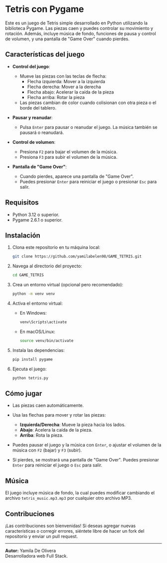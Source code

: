# Tetris con Pygame

Este es un juego de Tetris simple desarrollado en Python utilizando la biblioteca Pygame. Las piezas caen y puedes controlar su movimiento y rotación. Además, incluye música de fondo, funciones de pausa y control de volumen, y una pantalla de "Game Over" cuando pierdes.

## Características del juego

- **Control del juego**:
  - Mueve las piezas con las teclas de flecha: 
    - Flecha izquierda: Mover a la izquierda
    - Flecha derecha: Mover a la derecha
    - Flecha abajo: Acelerar la caída de la pieza
    - Flecha arriba: Rotar la pieza
  - Las piezas cambian de color cuando colisionan con otra pieza o el borde del tablero.
  
- **Pausar y reanudar**: 
  - Pulsa `Enter` para pausar o reanudar el juego. La música también se pausará o reanudará.
  
- **Control de volumen**:
  - Presiona `F2` para bajar el volumen de la música.
  - Presiona `F3` para subir el volumen de la música.

- **Pantalla de "Game Over"**:
  - Cuando pierdes, aparece una pantalla de "Game Over". 
  - Puedes presionar `Enter` para reiniciar el juego o presionar `Esc` para salir.

## Requisitos

- Python 3.12 o superior.
- Pygame 2.6.1 o superior.

## Instalación

1. Clona este repositorio en tu máquina local:

    ```bash
    git clone https://github.com/yamilabelen98/GAME_TETRIS.git
    ```

2. Navega al directorio del proyecto:

    ```bash
    cd GAME_TETRIS
    ```

3. Crea un entorno virtual (opcional pero recomendado):

    ```bash
    python -m venv venv
    ```

4. Activa el entorno virtual:
   
    - En Windows:
    
      ```bash
      venv\Scripts\activate
      ```
      
    - En macOS/Linux:
    
      ```bash
      source venv/bin/activate
      ```

5. Instala las dependencias:

    ```bash
    pip install pygame
    ```

6. Ejecuta el juego:

    ```bash
    python tetris.py
    ```

## Cómo jugar

- Las piezas caen automáticamente.
- Usa las flechas para mover y rotar las piezas:
  - **Izquierda/Derecha**: Mueve la pieza hacia los lados.
  - **Abajo**: Acelera la caída de la pieza.
  - **Arriba**: Rota la pieza.
  
- Puedes pausar el juego y la música con `Enter`, o ajustar el volumen de la música con `F2` (bajar) y `F3` (subir).
- Si pierdes, se mostrará una pantalla de "Game Over". Puedes presionar `Enter` para reiniciar el juego o `Esc` para salir.

## Música

El juego incluye música de fondo, la cual puedes modificar cambiando el archivo `tetris_music.mp3.mp3` por cualquier otro archivo MP3.

## Contribuciones

¡Las contribuciones son bienvenidas! Si deseas agregar nuevas características o corregir errores, siéntete libre de hacer un fork del repositorio y enviar un pull request.

---

**Autor:** Yamila De Olivera  
Desarrolladora web Full Stack.
